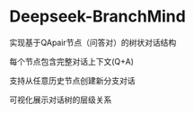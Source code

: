 
# Deepseek-BranchMind

实现基于QApair节点（问答对）的树状对话结构

每个节点包含完整对话上下文(Q+A)

支持从任意历史节点创建新分支对话

可视化展示对话树的层级关系
